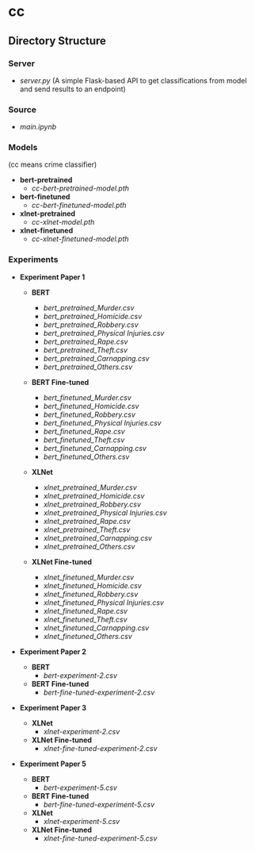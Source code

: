 # cc

## Directory Structure


### Server
 - *server.py* (A simple Flask-based API to get classifications from model and send results to an endpoint)


### Source
 - *main.ipynb*

### Models 

(cc means crime classifier)

- **bert-pretrained**
    - *cc-bert-pretrained-model.pth*
- **bert-finetuned**
    - *cc-bert-finetuned-model.pth*
- **xlnet-pretrained**
    - *cc-xlnet-model.pth*
- **xlnet-finetuned**
    - *cc-xlnet-finetuned-model.pth*

### Experiments

- **Experiment Paper 1**

    - **BERT**
        - *bert_pretrained_Murder.csv*
        - *bert_pretrained_Homicide.csv*
        - *bert_pretrained_Robbery.csv*
        - *bert_pretrained_Physical Injuries.csv*
        - *bert_pretrained_Rape.csv*
        - *bert_pretrained_Theft.csv*
        - *bert_pretrained_Carnapping.csv*
        - *bert_pretrained_Others.csv*

    - **BERT Fine-tuned**
        - *bert_finetuned_Murder.csv*
        - *bert_finetuned_Homicide.csv*
        - *bert_finetuned_Robbery.csv*
        - *bert_finetuned_Physical Injuries.csv*
        - *bert_finetuned_Rape.csv*
        - *bert_finetuned_Theft.csv*
        - *bert_finetuned_Carnapping.csv*
        - *bert_finetuned_Others.csv*

    - **XLNet**
        - *xlnet_pretrained_Murder.csv*
        - *xlnet_pretrained_Homicide.csv*
        - *xlnet_pretrained_Robbery.csv*
        - *xlnet_pretrained_Physical Injuries.csv*
        - *xlnet_pretrained_Rape.csv*
        - *xlnet_pretrained_Theft.csv*
        - *xlnet_pretrained_Carnapping.csv*
        - *xlnet_pretrained_Others.csv*

    - **XLNet Fine-tuned**
        - *xlnet_finetuned_Murder.csv*
        - *xlnet_finetuned_Homicide.csv*
        - *xlnet_finetuned_Robbery.csv*
        - *xlnet_finetuned_Physical Injuries.csv*
        - *xlnet_finetuned_Rape.csv*
        - *xlnet_finetuned_Theft.csv*
        - *xlnet_finetuned_Carnapping.csv*
        - *xlnet_finetuned_Others.csv*

- **Experiment Paper 2**
    - **BERT**
        - *bert-experiment-2.csv*
    - **BERT Fine-tuned**
        - *bert-fine-tuned-experiment-2.csv*

- **Experiment Paper 3**
    - **XLNet**
        - *xlnet-experiment-2.csv*
    - **XLNet Fine-tuned**
        - *xlnet-fine-tuned-experiment-2.csv*

- **Experiment Paper 5**
    - **BERT**
        - *bert-experiment-5.csv*
    - **BERT Fine-tuned**
        - *bert-fine-tuned-experiment-5.csv*
    - **XLNet**
        - *xlnet-experiment-5.csv*
    - **XLNet Fine-tuned**
        - *xlnet-fine-tuned-experiment-5.csv*